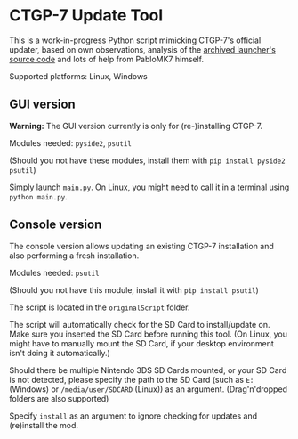 # CTGP-7 Update Tool

This is a work-in-progress Python script mimicking CTGP-7's official updater, based on own observations, analysis of the [archived launcher's source code](https://github.com/PabloMK7/CTGP-7_Launcher) and lots of help from PabloMK7 himself.

Supported platforms: Linux, Windows

## GUI version

**Warning:** The GUI version currently is only for (re-)installing CTGP-7.

Modules needed: `pyside2`, `psutil`

(Should you not have these modules, install them with `pip install pyside2 psutil`)

Simply launch `main.py`.
On Linux, you might need to call it in a terminal using `python main.py`.

## Console version

The console version allows updating an existing CTGP-7 installation and also performing a fresh installation.

Modules needed: `psutil`

(Should you not have this module, install it with `pip install psutil`)

The script is located in the `originalScript` folder.

The script will automatically check for the SD Card to install/update on. Make sure you inserted the SD Card before running this tool.
(On Linux, you might have to manually mount the SD Card, if your desktop environment isn't doing it automatically.)

Should there be multiple Nintendo 3DS SD Cards mounted, or your SD Card is not detected, please specify the path to the SD Card (such as `E:` (Windows) or `/media/user/SDCARD` (Linux)) as an argument. (Drag'n'dropped folders are also supported)

Specify `install` as an argument to ignore checking for updates and (re)install the mod.
